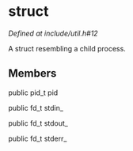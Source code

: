 # struct 

*Defined at include/util.h#12*

 A struct resembling a child process.



## Members

public pid_t pid

public fd_t stdin_

public fd_t stdout_

public fd_t stderr_



